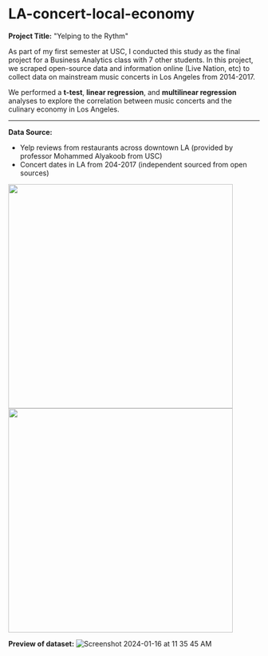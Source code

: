 # LA-concert-local-economy

**Project Title:** "Yelping to the Rythm"

As part of my first semester at USC, I conducted this study as the final project for a Business Analytics class with 7 other students. In this project, we scraped open-source data and information online (Live Nation, etc) to collect data on mainstream music concerts in Los Angeles from 2014-2017. 

We performed a **t-test**, **linear regression**, and **multilinear regression** analyses to explore the correlation between music concerts and the culinary economy in Los Angeles.

---

**Data Source:**
- Yelp reviews from restaurants across downtown LA (provided by professor Mohammed Alyakoob from USC)
- Concert dates in LA from 204-2017 (independent sourced from open sources)

<img src="https://github.com/rsoetirto/LA-concert-local-economy/assets/109045573/67f8b98d-f699-46e2-adcc-fc01e4cb6d90" width="450" height="450" />
<img src="https://github.com/rsoetirto/LA-concert-local-economy/assets/109045573/322c455b-f4ee-4fa6-bbd0-833303cb2f9e" width="450" height="450" />

<br> 

**Preview of dataset:**
![Screenshot 2024-01-16 at 11 35 45 AM](https://github.com/rsoetirto/LA-concert-local-economy/assets/109045573/f777a6e9-9177-4c4d-8240-4a712d06b4ff)







